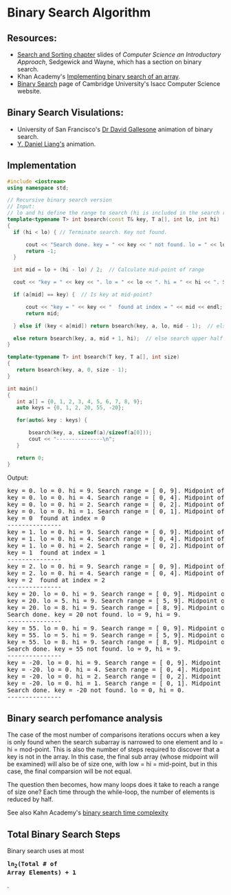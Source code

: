 # Binary Search Algorithm

## Resources:

* [Search and Sorting chapter](https://introcs.cs.princeton.edu/java/lectures/keynote/CS.11.SearchSort.pdf) slides of *Computer Science an Introductary Approach*, Sedgewick and Wayne, which has a section on binary search.
* Khan Academy's [Implementing binary search of an array](https://www.khanacademy.org/computing/computer-science/algorithms/binary-search/a/implementing-binary-search-of-an-array).
* [Binary Search](https://isaaccomputerscience.org/concepts/dsa_search_binary?examBoard=all&stage=all) page of Cambridge University's Isacc Computer Science website.

## Binary Search Visulations:

* University of San Francisco's [Dr David Gallesone](https://www.cs.usfca.edu/~galles/visualization/Search.html) animation of binary search.
* [Y. Daniel Liang's](https://yongdanielliang.github.io/animation/web/BinarySearchNew.html) animation.

## Implementation

```cpp
#include <iostream>
using namespace std;

// Recursive binary search version
// Input:
// lo and hi define the range to search (hi is included in the search range). 
template<typename T> int bsearch(const T& key, T a[], int lo, int hi) 
{
  if (hi < lo) { // Terminate search. Key not found.

      cout << "Search done. key = " << key << " not found. lo = " << lo << ", hi = " << hi << ".\n";
      return -1;
  }

  int mid = lo + (hi - lo) / 2;  // Calculate mid-point of range

  cout << "key = " << key << ". lo = " << lo << ". hi = " << hi << ". Search range = [ " << lo << ", " << hi << "]. Midpoint of range = " << mid << endl;

  if (a[mid] == key) {  // Is key at mid-point?

      cout << "key = " << key << "  found at index = " << mid << endl;
      return mid;

  } else if (key < a[mid]) return bsearch(key, a, lo, mid - 1);  // else search lower half of range

  else return bsearch(key, a, mid + 1, hi);  // else search upper half of range.
}

template<typename T> int bsearch(T key, T a[], int size)
{
   return bsearch(key, a, 0, size - 1);
}

int main()
{
   int a[] = {0, 1, 2, 3, 4, 5, 6, 7, 8, 9};
   auto keys = {0, 1, 2, 20, 55, -20};

   for(auto& key : keys) {

       bsearch(key, a, sizeof(a)/sizeof(a[0]));
       cout << "---------------\n";
   }

   return 0;
}
```

Output:

<pre>
key = 0. lo = 0. hi = 9. Search range = [ 0, 9]. Midpoint of range = 4
key = 0. lo = 0. hi = 4. Search range = [ 0, 4]. Midpoint of range = 2
key = 0. lo = 0. hi = 2. Search range = [ 0, 2]. Midpoint of range = 1
key = 0. lo = 0. hi = 1. Search range = [ 0, 1]. Midpoint of range = 0
key = 0  found at index = 0
---------------
key = 1. lo = 0. hi = 9. Search range = [ 0, 9]. Midpoint of range = 4
key = 1. lo = 0. hi = 4. Search range = [ 0, 4]. Midpoint of range = 2
key = 1. lo = 0. hi = 2. Search range = [ 0, 2]. Midpoint of range = 1
key = 1  found at index = 1
---------------
key = 2. lo = 0. hi = 9. Search range = [ 0, 9]. Midpoint of range = 4
key = 2. lo = 0. hi = 4. Search range = [ 0, 4]. Midpoint of range = 2
key = 2  found at index = 2
---------------
key = 20. lo = 0. hi = 9. Search range = [ 0, 9]. Midpoint of range = 4
key = 20. lo = 5. hi = 9. Search range = [ 5, 9]. Midpoint of range = 7
key = 20. lo = 8. hi = 9. Search range = [ 8, 9]. Midpoint of range = 8
Search done. key = 20 not found. lo = 9, hi = 9.
---------------
key = 55. lo = 0. hi = 9. Search range = [ 0, 9]. Midpoint of range = 4
key = 55. lo = 5. hi = 9. Search range = [ 5, 9]. Midpoint of range = 7
key = 55. lo = 8. hi = 9. Search range = [ 8, 9]. Midpoint of range = 8
Search done. key = 55 not found. lo = 9, hi = 9.
---------------
key = -20. lo = 0. hi = 9. Search range = [ 0, 9]. Midpoint of range = 4
key = -20. lo = 0. hi = 4. Search range = [ 0, 4]. Midpoint of range = 2
key = -20. lo = 0. hi = 2. Search range = [ 0, 2]. Midpoint of range = 1
key = -20. lo = 0. hi = 1. Search range = [ 0, 1]. Midpoint of range = 0
Search done. key = -20 not found. lo = 0, hi = 0.
---------------
</pre>

## Binary search perfomance analysis 

The case of the most number of comparisons iterations occurs when a key is only found when the search subarray is narrowed to one element and lo = hi = mod-point. This is also the number of steps required to discover that a key is not in the array.
In this case, the final sub array (whose midpoint will be examined) will also be of size one, with low = hi = mid-point, but in this case, the final comparsion will be not equal.

The question then becomes, how many loops does it take to reach a range of size one? Each time through the while-loop, the number of elements is reduced by half.

See also Kahn Academy's [binary search time complexity](https://www.khanacademy.org/computing/computer-science/algorithms/binary-search/a/running-time-of-binary-search)

## Total Binary Search Steps

Binary search uses at most **<pre style='font-family: monospace'>ln<sub>2</sub>(Total # of Array Elements) + 1</pre>**.

